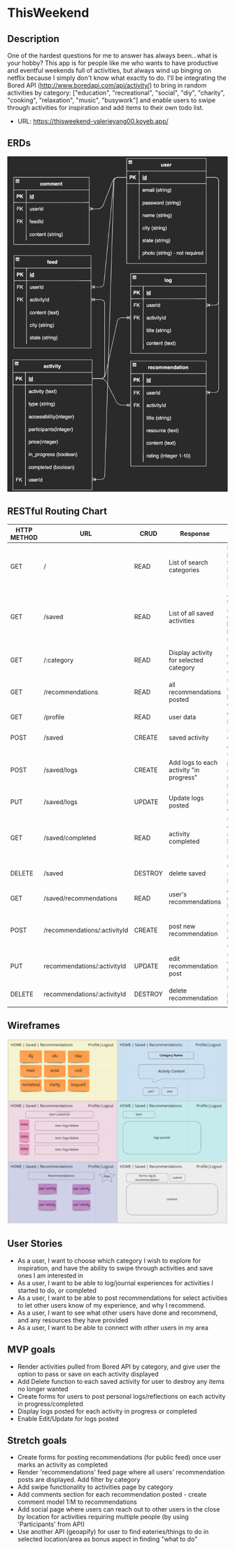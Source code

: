 # ThisWeekend
## Description
One of the hardest questions for me to answer has always been...what is your hobby?
This app is for people like me who wants to have productive and eventful weekends full of activities, but always wind up binging on netflix because I simply don't know what exactly to do.
I'll be integrating the Bored API (http://www.boredapi.com/api/activity/) to bring in random activities by category: ["education", "recreational", "social", "diy", "charity", "cooking", "relaxation", "music", "busywork"] and enable users to swipe through activities for inspiration and add items to their own todo list. 
* URL: https://thisweekend-valerieyang00.koyeb.app/

## ERDs
![ERDs](./wireframes/ERDs.png)

## RESTful Routing Chart
| HTTP METHOD  | URL | CRUD | Response           | Notes |
| -------------------- | ------------- | ---- | --------           | ----- |
| GET                  | /       | READ | List of search categories |Homepage with intro to site. Links to each Category in body. Nav Links to Saved & Feed      |
| GET                  | /saved     | READ | List of all saved activities | Allow user to see their saved activities by category and links to write logs/ create recommendation |
| GET                  | /:category | READ | Display activity for selected category | User can swipe through activity to pass or save each activity
| GET                  | /recommendations | READ | all recommendations posted | User can view all recommendations posted public by all users
| GET | /profile | READ | user data | display user profile
| POST | /saved | CREATE | saved activity | save activity user chose (redirect to /saved)
POST | /saved/logs | CREATE | Add logs to each activity "in progress" | User can add and post Logs to activities they've marked as "in progress"
PUT | /saved/logs | UPDATE | Update logs posted | user can update logs posted on each activity
GET | /saved/completed | READ | activity completed | user can view list of completed activities and have the option to select to write recommendations
DELETE | /saved | DESTROY | delete saved | user can delete saved activity no longer wanted
GET | /saved/recommendations | READ | user's recommendations | display recommendations by specific user
POST | /recommendations/:activityId  | CREATE | post new recommendation | user can post new recommendation on completed activities
PUT| recommendations/:activityId  | UPDATE | edit recommendation post | user can make edits to recommendation posted
DELETE | recommendations/:activityId  | DESTROY | delete recommendation | user can delete posted recommendations


## Wireframes
![Wireframes](./wireframes/wireframes.png)

## User Stories
* As a user, I want to choose which category I wish to explore for inspiration, and have the ability to swipe through activities and save ones I am interested in
* As a user, I want to be able to log/journal experiences for activities I started to do, or completed
* As a user, I want to be able to post recommendations for select activities to let other users know of my experience, and why I recommend.
* As a user, I want to see what other users have done and recommend, and any resources they have provided
* As a user, I want to be able to connect with other users in my area 

## MVP goals
* Render activities pulled from Bored API by category, and give user the option to pass or save on each activity displayed
* Add Delete function to each saved activity for user to destroy any items no longer wanted
* Create forms for users to post personal logs/reflections on each activity in progress/completed
* Display logs posted for each activity in progress or completed
* Enable Edit/Update for logs posted

## Stretch goals
* Create forms for posting recommendations (for public feed) once user marks an activity as completed
* Render 'recommendations' feed page where all users' recommendation posts are displayed. Add filter by category
* Add swipe functionality to activities page by category
* Add comments section for each recommendation posted - create comment model 1:M to recommendations
* Add social page where users can reach out to other users in the close by location for activities requiring multiple people (by using 'Participants' from API)
* Use another API (geoapify) for user to find eateries/things to do in selected location/area as bonus aspect in finding "what to do"






